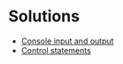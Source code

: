 # Solutions

* [Console input and output](https://github.com/MontealegreLuis/solutions/tree/master/src/lessons/io)
* [Control statements](https://github.com/MontealegreLuis/solutions/tree/master/src/lessons/controlstatements)

